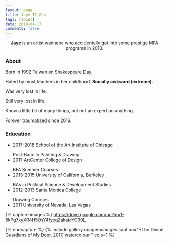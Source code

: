 ```yaml
---
layout: page
title: Jaye TC Cho
tags: [about]
date: 2018-04-17
comments: false
---
```

    
<center><a href="https://www.instagram.com/jjjcho/"><b>Jaye</b></a> is an artist wannabe who accidentally got into some prestige MFA programs in 2018.</center>


### About  
Born in 1992 Taiwan on Shakespeare Day. <p></p>
Hated by most teachers in her childhood. **Socially awkward (extreme).**
<p></P>
Was very lost in life.<p> 
Still very lost in life.
<p></p>
Know a little bit of many things, but not an expert on anything.<p></p>
Forever traumatized since 2016.

### Education 
* 2017-2018  School of the Art Institute of Chicago <p></p>
    Post-Bacc in Painting & Drawing
* 2017       ArtCenter College of Design <p></p>
    BFA Summer Courses
* 2013-2015  University of California, Berkeley <p></p>
    BAs in Political Science & Development Studies
* 2012-2013  Santa Monica College <p></p>
    Drawing Courses 
* 2011       University of Nevada, Las Vegas <p></p>


{% capture images %}
https://drive.google.com/uc?id=1-5kPg7xyXR4H5OsY4fyeqZakatcYO90L

{% endcapture %}
{% include gallery images=images caption="*The Divine Guardians of My Door, 2017, watercolour " cols=1 %}


